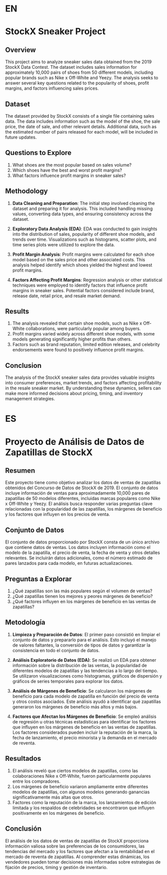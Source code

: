 # EN 
# StockX Sneaker Project

## Overview
This project aims to analyze sneaker sales data obtained from the 2019 StockX Data Contest. The dataset includes sales information for approximately 10,000 pairs of shoes from 50 different models, including popular brands such as Nike x Off-White and Yeezy. The analysis seeks to answer several key questions related to the popularity of shoes, profit margins, and factors influencing sales prices.

## Dataset
The dataset provided by StockX consists of a single file containing sales data. The data includes information such as the model of the shoe, the sale price, the date of sale, and other relevant details. Additional data, such as the estimated number of pairs released for each model, will be included in future updates.

## Questions to Explore
1. What shoes are the most popular based on sales volume?
2. Which shoes have the best and worst profit margins?
3. What factors influence profit margins in sneaker sales?

## Methodology
1. **Data Cleaning and Preparation**: The initial step involved cleaning the dataset and preparing it for analysis. This included handling missing values, converting data types, and ensuring consistency across the dataset.

2. **Exploratory Data Analysis (EDA)**: EDA was conducted to gain insights into the distribution of sales, popularity of different shoe models, and trends over time. Visualizations such as histograms, scatter plots, and time series plots were utilized to explore the data.

3. **Profit Margin Analysis**: Profit margins were calculated for each shoe model based on the sales price and other associated costs. This analysis helped identify which shoes yielded the highest and lowest profit margins.

4. **Factors Affecting Profit Margins**: Regression analysis or other statistical techniques were employed to identify factors that influence profit margins in sneaker sales. Potential factors considered include brand, release date, retail price, and resale market demand.

## Results
1. The analysis revealed that certain shoe models, such as Nike x Off-White collaborations, were particularly popular among buyers.
2. Profit margins varied widely across different shoe models, with some models generating significantly higher profits than others.
3. Factors such as brand reputation, limited edition releases, and celebrity endorsements were found to positively influence profit margins.

## Conclusion
The analysis of the StockX sneaker sales data provides valuable insights into consumer preferences, market trends, and factors affecting profitability in the resale sneaker market. By understanding these dynamics, sellers can make more informed decisions about pricing, timing, and inventory management strategies.

# ES
# Proyecto de Análisis de Datos de Zapatillas de StockX

## Resumen
Este proyecto tiene como objetivo analizar los datos de ventas de zapatillas obtenidos del Concurso de Datos de StockX de 2019. El conjunto de datos incluye información de ventas para aproximadamente 10,000 pares de zapatillas de 50 modelos diferentes, incluidas marcas populares como Nike x Off-White y Yeezy. El análisis busca responder varias preguntas clave relacionadas con la popularidad de las zapatillas, los márgenes de beneficio y los factores que influyen en los precios de venta.

## Conjunto de Datos
El conjunto de datos proporcionado por StockX consta de un único archivo que contiene datos de ventas. Los datos incluyen información como el modelo de la zapatilla, el precio de venta, la fecha de venta y otros detalles relevantes. Se incluirán datos adicionales, como el número estimado de pares lanzados para cada modelo, en futuras actualizaciones.

## Preguntas a Explorar
1. ¿Qué zapatillas son las más populares según el volumen de ventas?
2. ¿Qué zapatillas tienen los mejores y peores márgenes de beneficio?
3. ¿Qué factores influyen en los márgenes de beneficio en las ventas de zapatillas?

## Metodología
1. **Limpieza y Preparación de Datos**: El primer paso consistió en limpiar el conjunto de datos y prepararlo para el análisis. Esto incluyó el manejo de valores faltantes, la conversión de tipos de datos y garantizar la consistencia en todo el conjunto de datos.

2. **Análisis Exploratorio de Datos (EDA)**: Se realizó un EDA para obtener información sobre la distribución de las ventas, la popularidad de diferentes modelos de zapatillas y las tendencias a lo largo del tiempo. Se utilizaron visualizaciones como histogramas, gráficos de dispersión y gráficos de series temporales para explorar los datos.

3. **Análisis de Márgenes de Beneficio**: Se calcularon los márgenes de beneficio para cada modelo de zapatilla en función del precio de venta y otros costos asociados. Este análisis ayudó a identificar qué zapatillas generaron los márgenes de beneficio más altos y más bajos.

4. **Factores que Afectan los Márgenes de Beneficio**: Se empleó análisis de regresión u otras técnicas estadísticas para identificar los factores que influyen en los márgenes de beneficio en las ventas de zapatillas. Los factores considerados pueden incluir la reputación de la marca, la fecha de lanzamiento, el precio minorista y la demanda en el mercado de reventa.

## Resultados
1. El análisis reveló que ciertos modelos de zapatillas, como las colaboraciones Nike x Off-White, fueron particularmente populares entre los compradores.
2. Los márgenes de beneficio variaron ampliamente entre diferentes modelos de zapatillas, con algunos modelos generando ganancias significativamente más altas que otros.
3. Factores como la reputación de la marca, los lanzamientos de edición limitada y los respaldos de celebridades se encontraron que influyen positivamente en los márgenes de beneficio.

## Conclusión
El análisis de los datos de ventas de zapatillas de StockX proporciona información valiosa sobre las preferencias de los consumidores, las tendencias del mercado y los factores que afectan a la rentabilidad en el mercado de reventa de zapatillas. Al comprender estas dinámicas, los vendedores pueden tomar decisiones más informadas sobre estrategias de fijación de precios, timing y gestión de inventario.
